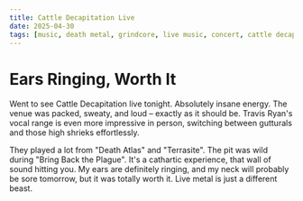 ```yaml
---
title: Cattle Decapitation Live
date: 2025-04-30
tags: [music, death metal, grindcore, live music, concert, cattle decapitation]
---
```


# Ears Ringing, Worth It

Went to see Cattle Decapitation live tonight. Absolutely insane energy. The venue was packed, sweaty, and loud – exactly as it should be. Travis Ryan's vocal range is even more impressive in person, switching between gutturals and those high shrieks effortlessly.

They played a lot from "Death Atlas" and "Terrasite". The pit was wild during "Bring Back the Plague". It's a cathartic experience, that wall of sound hitting you. My ears are definitely ringing, and my neck will probably be sore tomorrow, but it was totally worth it. Live metal is just a different beast.